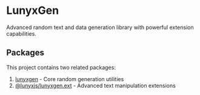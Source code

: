# LunyxGen

Advanced random text and data generation library with powerful extension capabilities.

## Packages

This project contains two related packages:

1. [lunyxgen](https://www.npmjs.com/package/lunyxgen) - Core random generation utilities
2. [@lunyxjs/lunyxgen.ext](https://www.npmjs.com/package/@lunyxjs/lunyxgen.ext) - Advanced text manipulation extensions